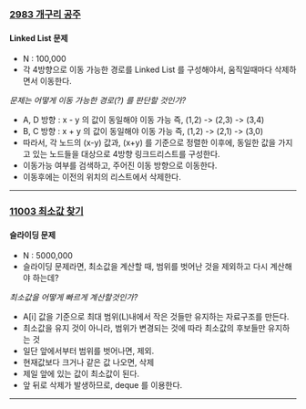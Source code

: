 ### [2983 개구리 공주](https://www.acmicpc.net/problem/2983)

####  Linked List 문제
- N : 100,000
- 각 4방향으로 이동 가능한 경로를 Linked List 를 구성해야서, 움직일때마다 삭제하면서 이동한다.

*문제는 어떻게 이동 가능한 경로(?) 를 판단할 것인가?*
- A, D 방향 : x - y 의 값이 동일해야 이동 가능 즉, (1,2) -> (2,3) -> (3,4)
- B, C 방향 : x + y 의 값이 동일해야 이동 가능 즉, (1,2) -> (2,1) -> (3,0)
- 따라서, 각 노드의 (x-y) 값과, (x+y) 를 기준으로 정렬한 이후에, 
  동일한 값을 가지고 있는 노드들을 대상으로 4방향 링크드리스트를 구성한다.
- 이동가능 여부를 검색하고, 주어진 이동 방향으로 이동한다.
- 이동후에는 이전의 위치의 리스트에서 삭제한다.
---

### [11003 최소값 찾기](https://www.acmicpc.net/problem/11003)

####  슬라이딩 문제
- N : 5000,000
- 슬라이딩 문제라면, 최소값을 계산할 때, 범위를 벗어난 것을 제외하고 다시 계산해야 하는데?

*최소값을 어떻게 빠르게 계산할것인가?*
- A[i] 값을 기준으로 최대 범위(L)내에서 작은 것들만 유지하는 자료구조를 만든다.
- 최소값을 유지 것이 아니라, 범위가 변경되는 것에 따라 최소값의 후보들만 유지하는 것
- 일단 앞에서부터 범위를 벗어나면, 제외.
- 현재값보다 크거나 같은 값 나오면, 삭제
- 제일 앞에 있는 값이 최소값이 된다.
- 앞 뒤로 삭제가 발생하므로, deque 를 이용한다.
---




